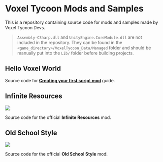 # Voxel Tycoon Mods and Samples

This is a repository containing source code for mods and samples made by Voxel Tycoon Devs.

> `Assembly-CSharp.dll` and `UnityEngine.CoreModule.dll` are not included in the repository. They can be found in the `<game_directory>/VoxelTycoon_Data/Managed` folder and should be manually put into the `Lib/` folder before building projects.

## Hello Voxel World

Source code for [**Creating your first script mod**](http://docs.voxeltycoon.xyz/guides/script-mods/creating-your-first-script-mod/) guide.

## Infinite Resources

![](https://github.com/voxeltycoon/mods/blob/master/InfiniteResourcesMod/preview.png?raw=true)

Source code for the official **Infinite Resources** mod.

## Old School Style

![](https://github.com/voxeltycoon/mods/blob/master/OldSchoolStyleMod/preview.png?raw=true)

Source code for the official **Old School Style** mod.
